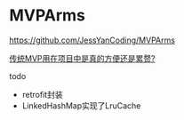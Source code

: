 # MVPArms

https://github.com/JessYanCoding/MVPArms

[传统MVP用在项目中是真的方便还是累赘?](https://juejin.cn/post/6844903465060139016)



todo

+ retrofit封装
+ LinkedHashMap实现了LruCache